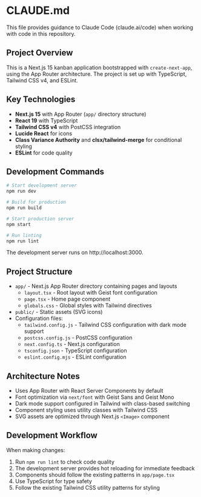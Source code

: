 # CLAUDE.md

This file provides guidance to Claude Code (claude.ai/code) when working with code in this repository.

## Project Overview

This is a Next.js 15 kanban application bootstrapped with `create-next-app`, using the App Router architecture. The project is set up with TypeScript, Tailwind CSS v4, and ESLint.

## Key Technologies

- **Next.js 15** with App Router (`app/` directory structure)
- **React 19** with TypeScript
- **Tailwind CSS v4** with PostCSS integration
- **Lucide React** for icons
- **Class Variance Authority** and **clsx/tailwind-merge** for conditional styling
- **ESLint** for code quality

## Development Commands

```bash
# Start development server
npm run dev

# Build for production
npm run build

# Start production server
npm start

# Run linting
npm run lint
```

The development server runs on http://localhost:3000.

## Project Structure

- `app/` - Next.js App Router directory containing pages and layouts
  - `layout.tsx` - Root layout with Geist font configuration
  - `page.tsx` - Home page component
  - `globals.css` - Global styles with Tailwind directives
- `public/` - Static assets (SVG icons)
- Configuration files:
  - `tailwind.config.js` - Tailwind CSS configuration with dark mode support
  - `postcss.config.js` - PostCSS configuration
  - `next.config.ts` - Next.js configuration
  - `tsconfig.json` - TypeScript configuration
  - `eslint.config.mjs` - ESLint configuration

## Architecture Notes

- Uses App Router with React Server Components by default
- Font optimization via `next/font` with Geist Sans and Geist Mono
- Dark mode support configured in Tailwind with class-based switching
- Component styling uses utility classes with Tailwind CSS
- SVG assets are optimized through Next.js `<Image>` component

## Development Workflow

When making changes:
1. Run `npm run lint` to check code quality
2. The development server provides hot reloading for immediate feedback
3. Components should follow the existing patterns in `app/page.tsx`
4. Use TypeScript for type safety
5. Follow the existing Tailwind CSS utility patterns for styling